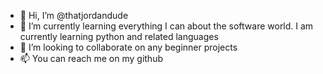 - 👋 Hi, I’m @thatjordandude
- 🌱 I’m currently learning everything I can about the software world. I am currently learning python and related languages
- 💞️ I’m looking to collaborate on any beginner projects
- 📫 You can reach me on my github

<!---
thatjordandude/thatjordandude is a ✨ special ✨ repository because its `README.md` (this file) appears on your GitHub profile.
You can click the Preview link to take a look at your changes.
--->
